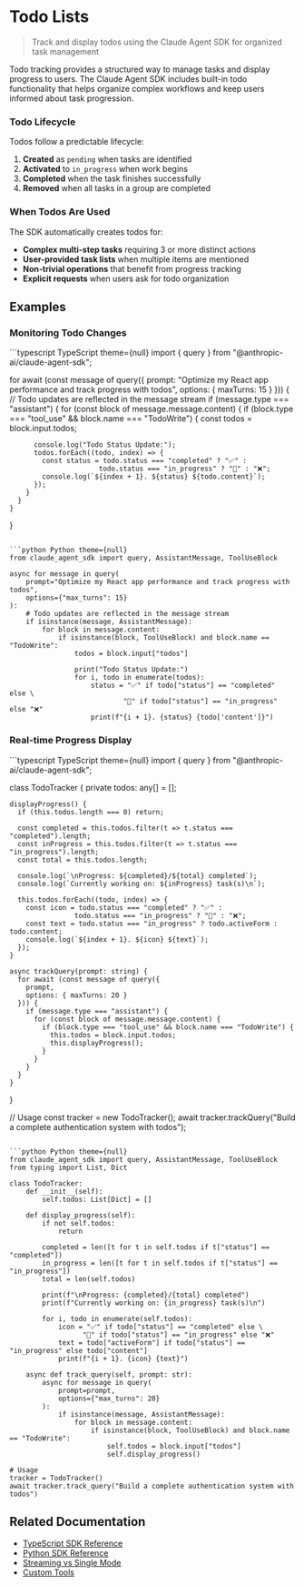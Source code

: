 # Todo Lists

> Track and display todos using the Claude Agent SDK for organized task management

Todo tracking provides a structured way to manage tasks and display progress to users. The Claude Agent SDK includes built-in todo functionality that helps organize complex workflows and keep users informed about task progression.

### Todo Lifecycle

Todos follow a predictable lifecycle:

1. **Created** as `pending` when tasks are identified
2. **Activated** to `in_progress` when work begins
3. **Completed** when the task finishes successfully
4. **Removed** when all tasks in a group are completed

### When Todos Are Used

The SDK automatically creates todos for:

* **Complex multi-step tasks** requiring 3 or more distinct actions
* **User-provided task lists** when multiple items are mentioned
* **Non-trivial operations** that benefit from progress tracking
* **Explicit requests** when users ask for todo organization

## Examples

### Monitoring Todo Changes

<CodeGroup>
  ```typescript TypeScript theme={null}
  import { query } from "@anthropic-ai/claude-agent-sdk";

  for await (const message of query({
    prompt: "Optimize my React app performance and track progress with todos",
    options: { maxTurns: 15 }
  })) {
    // Todo updates are reflected in the message stream
    if (message.type === "assistant") {
      for (const block of message.message.content) {
        if (block.type === "tool_use" && block.name === "TodoWrite") {
          const todos = block.input.todos;

          console.log("Todo Status Update:");
          todos.forEach((todo, index) => {
            const status = todo.status === "completed" ? "✅" :
                          todo.status === "in_progress" ? "🔧" : "❌";
            console.log(`${index + 1}. ${status} ${todo.content}`);
          });
        }
      }
    }
  }
  ```

  ```python Python theme={null}
  from claude_agent_sdk import query, AssistantMessage, ToolUseBlock

  async for message in query(
      prompt="Optimize my React app performance and track progress with todos",
      options={"max_turns": 15}
  ):
      # Todo updates are reflected in the message stream
      if isinstance(message, AssistantMessage):
          for block in message.content:
              if isinstance(block, ToolUseBlock) and block.name == "TodoWrite":
                  todos = block.input["todos"]

                  print("Todo Status Update:")
                  for i, todo in enumerate(todos):
                      status = "✅" if todo["status"] == "completed" else \
                              "🔧" if todo["status"] == "in_progress" else "❌"
                      print(f"{i + 1}. {status} {todo['content']}")
  ```
</CodeGroup>

### Real-time Progress Display

<CodeGroup>
  ```typescript TypeScript theme={null}
  import { query } from "@anthropic-ai/claude-agent-sdk";

  class TodoTracker {
    private todos: any[] = [];
    
    displayProgress() {
      if (this.todos.length === 0) return;
      
      const completed = this.todos.filter(t => t.status === "completed").length;
      const inProgress = this.todos.filter(t => t.status === "in_progress").length;
      const total = this.todos.length;
      
      console.log(`\nProgress: ${completed}/${total} completed`);
      console.log(`Currently working on: ${inProgress} task(s)\n`);
      
      this.todos.forEach((todo, index) => {
        const icon = todo.status === "completed" ? "✅" : 
                    todo.status === "in_progress" ? "🔧" : "❌";
        const text = todo.status === "in_progress" ? todo.activeForm : todo.content;
        console.log(`${index + 1}. ${icon} ${text}`);
      });
    }
    
    async trackQuery(prompt: string) {
      for await (const message of query({
        prompt,
        options: { maxTurns: 20 }
      })) {
        if (message.type === "assistant") {
          for (const block of message.message.content) {
            if (block.type === "tool_use" && block.name === "TodoWrite") {
              this.todos = block.input.todos;
              this.displayProgress();
            }
          }
        }
      }
    }
  }

  // Usage
  const tracker = new TodoTracker();
  await tracker.trackQuery("Build a complete authentication system with todos");
  ```

  ```python Python theme={null}
  from claude_agent_sdk import query, AssistantMessage, ToolUseBlock
  from typing import List, Dict

  class TodoTracker:
      def __init__(self):
          self.todos: List[Dict] = []
      
      def display_progress(self):
          if not self.todos:
              return
          
          completed = len([t for t in self.todos if t["status"] == "completed"])
          in_progress = len([t for t in self.todos if t["status"] == "in_progress"])
          total = len(self.todos)
          
          print(f"\nProgress: {completed}/{total} completed")
          print(f"Currently working on: {in_progress} task(s)\n")
          
          for i, todo in enumerate(self.todos):
              icon = "✅" if todo["status"] == "completed" else \
                    "🔧" if todo["status"] == "in_progress" else "❌"
              text = todo["activeForm"] if todo["status"] == "in_progress" else todo["content"]
              print(f"{i + 1}. {icon} {text}")
      
      async def track_query(self, prompt: str):
          async for message in query(
              prompt=prompt,
              options={"max_turns": 20}
          ):
              if isinstance(message, AssistantMessage):
                  for block in message.content:
                      if isinstance(block, ToolUseBlock) and block.name == "TodoWrite":
                          self.todos = block.input["todos"]
                          self.display_progress()

  # Usage
  tracker = TodoTracker()
  await tracker.track_query("Build a complete authentication system with todos")
  ```
</CodeGroup>

## Related Documentation

* [TypeScript SDK Reference](/en/api/agent-sdk/typescript)
* [Python SDK Reference](/en/api/agent-sdk/python)
* [Streaming vs Single Mode](/en/api/agent-sdk/streaming-vs-single-mode)
* [Custom Tools](/en/api/agent-sdk/custom-tools)
